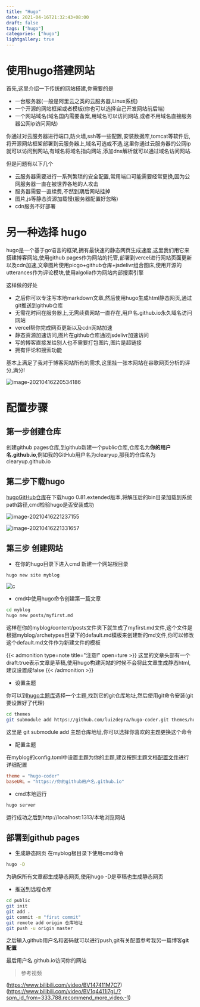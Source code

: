 ```yaml
---
title: "Hugo"
date: 2021-04-16T21:32:43+08:00
draft: false
tags: ["hugo"]
categories: ["hugo"]
lightgallery: true
---
```




# 使用hugo搭建网站

首先,这里介绍一下传统的网站搭建,你需要的是

* 一台服务器(一般是阿里云之类的云服务器,Linux系统)
* 一个开源的网站框架或者模板(你也可以选择自己开发网站前后端)
* 一个网站域名(域名国内需要备案,用域名可以访问网站,或者不用域名直接服务器公网ip访问网站)

你通过对云服务器进行端口,防火墙,ssh等一些配置,安装数据库,tomcat等软件后,将开源网站框架部署到云服务器上,域名可选或不选,这里你通过云服务器的公网ip就可以访问到网站,有域名将域名指向网站,添加dns解析就可以通过域名访问网站.

但是问题有以下几个

* 云服务器需要进行一系列繁琐的安全配置,常用端口可能需要经常更换,因为公网服务器一直在被世界各地的人攻击
* 服务器需要一直续费,不然到期后网站挂掉
* 图片,js等静态资源加载慢(服务器配置好忽略)
* cdn服务不好部署

# 另一种选择 hugo

hugo是一个基于go语言的框架,拥有最快速的静态网页生成速度,这里我们用它来搭建博客网站,使用github pages作为网站的托管,部署到vercel进行网站页面更新以及cdn加速,文章图片使用picgo+github仓库+jsdelivr组合图床,使用开源的utterances作为评论模块,使用algolia作为网站内部搜索引擎

这样做的好处

* 之后你可以专注写本地markdown文章,然后使用hugo生成html静态网页,通过git推送到github仓库
* 无需花时间在服务器上,无需续费网站一直存在,用户名.github.io永久域名访问网站
* vercel帮你完成网页更新以及cdn网站加速
* 静态资源加速访问,图片在github仓库通过jsdelivr加速访问
* 写的博客直接发给别人也不需要打包图片,图片是超链接
* 拥有评论和搜索功能 

基本上满足了我对于博客网站所有的需求,这里挂一张本网站在谷歌网页分析的评分,满分!

![image-20210416220534186](https://cdn.jsdelivr.net/gh/clearyup/picgo/img/20210416220541.png)

# 配置步骤

## 第一步创建仓库

创建github pages仓库,到github新建一个public仓库,仓库名为**你的用户名.github.io**,例如我的GitHub用户名为clearyup,那我的仓库名为clearyup.github.io

## 第二步下载hugo

[hugoGitHub仓库](https://github.com/gohugoio/hugo)在下载hugo 0.81.extended版本,将解压后的bin目录加载到系统path路径,cmd检验hugo是否安装成功

![image-20210416221237155](https://cdn.jsdelivr.net/gh/clearyup/picgo/img/20210416221237.png)

![image-20210416221331657](https://cdn.jsdelivr.net/gh/clearyup/picgo/img/20210416221332.png)

##  第三步 创建网站
* 在你的hugo目录下进入cmd 新建一个网站根目录
```bash
hugo new site myblog
```

![c](https://cdn.jsdelivr.net/gh/clearyup/picgo/img/20210417102917.png)

* cmd中使用hugo命令创建第一篇文章
```bash
cd myblog
hugo new posts/myfirst.md
```
这样在你的myblog/content/posts文件夹下就生成了myfirst.md文件,这个文件是根据myblog/archetypes目录下的default.md模板来创建新的md文件,你可以修改这个default.md文件作为新建文件的模板

{{< admonition type=note title="注意!" open=ture >}}
这里的文章头部有一个draft:true表示文章是草稿,使用hugo构建网站的时候不会将此文章生成静态html,建议设置成false
{{< /admonition >}}

* 设置主题

你可以到[hugo主题库](https://themes.gohugo.io/)选择一个主题,找到它的git仓库地址,然后使用git命令安装(git要设置好了代理)
```bash
cd themes
git submodule add https://github.com/luizdepra/hugo-coder.git themes/hugo-coder
```
这里是 git submodule add 主题仓库地址,你可以选择你喜欢的主题更换这个命令

* 配置主题

在myblog的config.toml中设置主题为你的主题,建议按照主题文档[配置文件](https://github.com/luizdepra/hugo-coder/blob/master/exampleSite/config.toml)进行详细配置
```toml
theme = "hugo-coder"
baseURL = "https://你的github用户名.github.io"
```
* cmd本地运行
```bash
hugo server
```
运行成功之后到http://localhost:1313/本地浏览网站

##  部署到github pages

* 生成静态网页
在myblog根目录下使用cmd命令
```bash
hugo -D
```
为确保所有文章都生成静态网页,使用hugo -D是草稿也生成静态网页

* 推送到远程仓库
```bash
cd public
git init
git add .
git commit -m "first commit"
git remote add origin 仓库地址
git push -u origin master
```
之后输入github用户名和密码就可以进行push,git有关配置参考我另一篇博客**git配置**

最后用户名.github.io访问你的网站

> 参考视频  

(https://www.bilibili.com/video/BV147411M7C7)
(https://www.bilibili.com/video/BV1q4411i7gL/?spm_id_from=333.788.recommend_more_video.-1)


